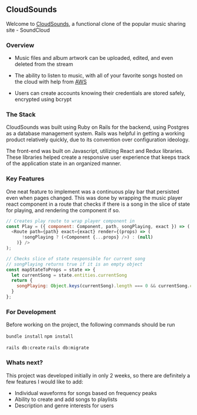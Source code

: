 ## CloudSounds

 Welcome to [CloudSounds](https://cloudsounds.herokuapp.com/#/), a functional clone of the popular music sharing site - SoundCloud


### Overview

 * Music files and album artwork can be uploaded, edited, and even deleted from the stream

 * The ability to listen to music, with all of your favorite songs hosted on the cloud with help from [AWS](https://aws.amazon.com/)


 * Users can create accounts knowing their credentials are stored safely, encrypted using bcrypt


### The Stack
CloudSounds was built using Ruby on Rails for the backend, using Postgres as a database management system. Rails was helpful in getting a working product relatively quickly, due to its convention over configuration ideology.

The front-end was built on Javascript, utilizing React and Redux libraries. These libraries helped create a responsive user experience that keeps track of the application state in an organized manner.

### Key Features

One neat feature to implement was a continuous play bar that persisted even when pages changed. This was done by wrapping the music player react component in a route that checks if there is a song in the slice of state for playing, and rendering the component if so.


```javascript
// Creates play route to wrap player component in
const Play = ({ component: Component, path, songPlaying, exact }) => (
  <Route path={path} exact={exact} render={(props) => (
      !songPlaying ? (<Component {...props} />) : (null)
    )} />
);

// Checks slice of state responsible for current song
// songPlaying returns true if it is an empty object
const mapStateToProps = state => {
  let currentSong = state.entities.currentSong
  return {
    songPlaying: Object.keys(currentSong).length === 0 && currentSong.constructor === Object
  }
};
```


### For Development

Before working on the project, the following commands should be run

`bundle install`
`npm install`

`rails db:create`
`rails db:migrate`

### Whats next?
 This project was developed initially in only 2 weeks, so there are definitely a few features I would like to add:
 * Individual waveforms for songs based on frequency peaks
 * Ability to create and add songs to playlists
 * Description and genre interests for users
